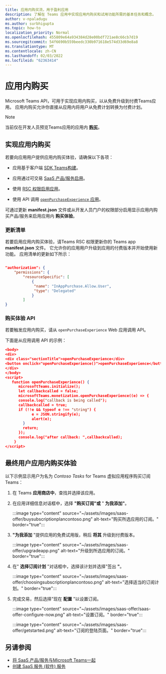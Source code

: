 ```yaml
---
title: 应用内购买流，用于盈利应用
description: 了解在 Teams 应用中实现应用内购买和试用功能所需的基本任务和概念。
author: v-npaladugu
ms.author: surbhigupta
ms.topic: how-to
localization_priority: Normal
ms.openlocfilehash: 455809e64a934384d28e00bdf721ae8c66cb7d19
ms.sourcegitcommit: 54f6690b559beedc330b971618e574d33d69e8a8
ms.translationtype: MT
ms.contentlocale: zh-CN
ms.lasthandoff: 02/03/2022
ms.locfileid: "62363414"
---
```

# <a name="in-app-purchases"></a>应用内购买

Microsoft Teams API，可用于实现应用内购买，以从免费升级到付费Teams应用。 应用内购买允许你直接从应用内将用户从免费计划转换为付费计划。

> [!NOTE]
> 当前仅在开发人员预览Teams应用的应用内 [**购买**](/microsoftteams/platform/resources/dev-preview/developer-preview-intro)。

## <a name="implement-in-app-purchases"></a>实现应用内购买

若要向应用用户提供应用内购买体验，请确保以下各项：

* 应用基于客户端 [SDK Teams构建](https://github.com/OfficeDev/microsoft-teams-library-js)。

* 应用通过可交易 [SaaS 产品/服务启用](~/concepts/deploy-and-publish/appsource/prepare/include-saas-offer.md)。

* 使用 [RSC 权限启用应用](#update-manifest)。

* 使用 API 调用 [`openPurchaseExperience` 应用](#purchase-experience-api)。

可通过更新 **manifest.json** 文件或从开发人员门户的权限部分启用显示应用内购买产品/服务来启用应用内 **购买体验**。

### <a name="update-manifest"></a>更新清单

若要启用应用内购买体验，请Teams RSC 权限更新你的 Teams app **manifest.json** 文件。 它允许你的应用用户升级到应用的付费版本并开始使用新功能。 应用清单的更新如下所示：

```json

"authorization": {
    "permissions": {
        "resourceSpecific": [
            {
             "name": "InAppPurchase.Allow.User",
             "type": "Delegated"
            }
        ]
}
```

### <a name="purchase-experience-api"></a>购买体验 API

若要触发应用内购买，请从 `openPurchaseExperience` Web 应用调用 API。

下面是从应用调用 API 的示例：

```json
<body> 
<div> 
<div class="sectionTitle">openPurchaseExperience</div> 
<button onclick="openPurchaseExperience()">openPurchaseExperience</button> 
</div> 
</body> 
<script> 
   function openPurchaseExperience() {
      microsoftTeams.initialize();
      let callbackcalled = false;
      microsoftTeams.monetization.openPurchaseExperience((e) => {
      console.log("callback is being called");
      callbackcalled = true;  
      if (!!e && typeof e !== "string") {
            e = JSON.stringify(e);
            alert(e);
        }
        return;
      });
      console.log("after callback: ",callbackcalled);
    } 
</script> 
```

## <a name="end-user-in-app-purchasing-experience"></a>最终用户应用内购买体验

以下示例显示用户为名为 *Contoso Tasks* for Teams 虚拟应用程序购买订阅Teams：

1. 在 Teams **应用商店中**，查找并选择该应用。

1. 在应用详细信息对话框中，选择 **"购买订阅"或** " **为我添加"**。 

    :::image type="content" source="~/assets/images/saas-offer/buysubscriptionplancontoso.png" alt-text="购买所选应用的订阅。" border="true":::

    
1. **"为我添加** "提供应用的免费试用版，稍后 **将其** 升级到付费版本。

    :::image type="content" source="~/assets/images/saas-offer/upgradeapp.png" alt-text="升级到所选应用的订阅。" border="true":::

1. 在" **选择订阅计划** "对话框中，选择该计划并选择"签出 **"**。

    :::image type="content" source="~/assets/images/saas-offer/choosingsubscriptionplancontoso.png" alt-text="选择适当的订阅计划。" border="true":::

1. 完成交易，然后选择"现在 **配置** "以设置订阅。

    :::image type="content" source="~/assets/images/saas-offer/saas-offer-configure-now.png" alt-text="设置订阅。" border="true":::

    :::image type="content" source="~/assets/images/saas-offer/getstarted.png" alt-text="订阅的登陆页面。" border="true":::


## <a name="see-also"></a>另请参阅

* [将 SaaS 产品/服务与Microsoft Teams一起](~/concepts/deploy-and-publish/appsource/prepare/include-saas-offer.md)
* [创建 SaaS 服务 (软件) 服务](include-saas-offer.md#create-your-saas-offer)